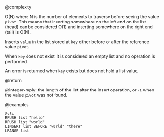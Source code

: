@complexity

O(N) where N is the number of elements to traverse before seeing the value
`pivot`. This means that inserting somewhere on the left end on the list (head)
can be considered O(1) and inserting somewhere on the right end (tail) is O(N).

Inserts `value` in the list stored at `key` either before or after the
reference value `pivot`.

When `key` does not exist, it is considered an empty list and no operation is
performed.

An error is returned when `key` exists but does not hold a list value.

@return

@integer-reply: the length of the list after the insert operation, or `-1` when
the value `pivot` was not found.

@examples

    @cli
    RPUSH list "hello"
    RPUSH list "world"
    LINSERT list BEFORE "world" "there"
    LRANGE list

